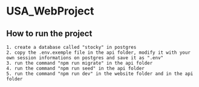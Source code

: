 # USA_WebProject

## How to run the project
	1. create a database called "stocky" in postgres
	2. copy the .env.exemple file in the api folder, modify it with your own session informations on postgres and save it as ".env"
	3. run the command "npm run migrate" in the api folder
	4. run the command "npm run seed" in the api folder
	5. run the command "npm run dev" in the website folder and in the api folder
